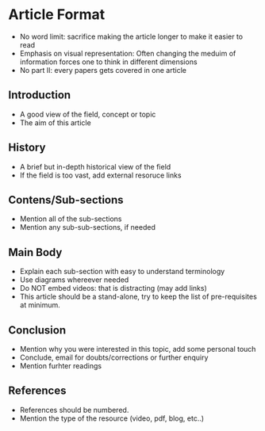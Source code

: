 # Article Format

- No word limit: sacrifice making the article longer to make it easier to read
- Emphasis on visual representation: Often changing the meduim of information forces one to think in different dimensions
- No part II: every papers gets covered in one article

## Introduction

- A good view of the field, concept or topic
- The aim of this article

## History

- A brief but in-depth historical view of the field
- If the field is too vast, add external resoruce links

## Contens/Sub-sections

- Mention all of the sub-sections
- Mention any sub-sub-sections, if needed

## Main Body

- Explain each sub-section with easy to understand terminology
- Use diagrams whereever needed
- Do NOT embed videos: that is distracting (may add links)
- This article should be a stand-alone, try to keep the list of pre-requisites at minimum.

## Conclusion

- Mention why you were interested in this topic, add some personal touch 
- Conclude, email for doubts/corrections or further enquiry
- Mention furhter readings

## References

- References should be numbered.
- Mention the type of the resource (video, pdf, blog, etc..)
